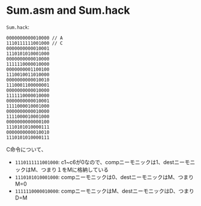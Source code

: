# Sum.asm and Sum.hack

`Sum.hack`:
```
0000000000010000 // A
1110111111001000 // C
0000000000010001
1110101010001000
0000000000010000
1111110000010000
0000000001100100
1110010011010000
0000000000010010
1110001100000001
0000000000010000
1111110000010000
0000000000010001
1111000010001000
0000000000010000
1111000010001000
0000000000000100
1110101010000111
0000000000010010
1110101010000111
```

C命令について、

- `1110111111001000`: c1~c6が0なので、compニーモニックは1、destニーモニックはM、つまり１をMに格納している
- `1110101010001000`: compニーモニックは0、destニーモニックはM、つまりM=0
- `1111110000010000`: compニーモニックはM、destニーモニックはD、つまりD=M

